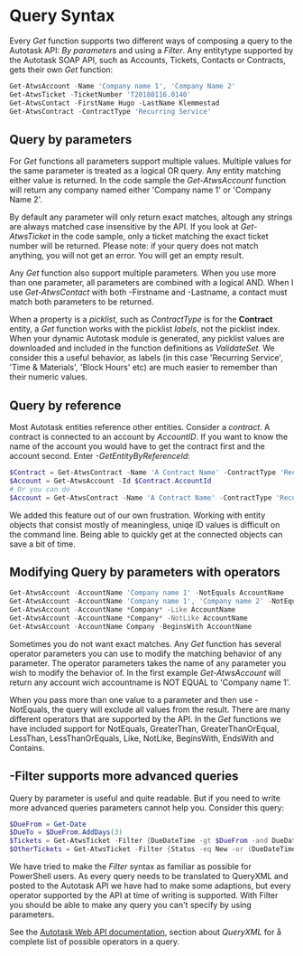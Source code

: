 # Query Syntax

Every *Get* function supports two different ways of composing a query to the Autotask API: *By parameters* and using a *Filter*. Any entitytype supported by the Autotask SOAP API, such as Accounts, Tickets, Contacts or Contracts, gets their own *Get* function:

```powershell
Get-AtwsAccount -Name 'Company name 1', 'Company Name 2'
Get-AtwsTicket -TicketNumber 'T20180116.0140'
Get-AtwsContact -FirstName Hugo -LastName Klemmestad
Get-AtwsContract -ContractType 'Recurring Service'
```

## Query by parameters

For *Get* functions all parameters support multiple values. Multiple values for the same parameter is treated as a logical OR query. Any entity matching either value is returned. In the code sample the *Get-AtwsAccount* function will return any company named either 'Company name 1' or 'Company Name 2'.

By default any parameter will only return exact matches, altough any strings are always matched case insensitive by the API. If you look at *Get-AtwsTicket* in the code sample, only a ticket matching the exact ticket number will be returned. Please note: if your query does not match anything, you will not get an error. You will get an empty result.

Any *Get* function also support multiple parameters. When you use more than one parameter, all parameters are combined with a logical AND. When I use *Get-AtwsContact* with both -Firstname and -Lastname, a contact must match both parameters to be returned.

When a property is a *picklist*, such as *ContractType* is for the **Contract** entity, a *Get* function works with the picklist *labels*, not the picklist index. When your dynamic Autotask module is generated, any picklist values are downloaded and included in the function definitions as *ValidateSet*. We consider this a useful behavior, as labels (in this case 'Recurring Service', 'Time & Materials', 'Block Hours' etc) are much easier to remember than their numeric values.

## Query by reference

Most Autotask entities reference other entities. Consider a *contract*. A contract is connected to an account by *AccountID*. If you want to know the name of the account you would have to get the contract first and the account second. Enter *-GetEntityByReferenceId*:
```powershell
$Contract = Get-AtwsContract -Name 'A Contract Name' -ContractType 'Recurring Service'
$Account = Get-AtwsAccount -Id $Contract.AccountId
# Or you can do
$Account = Get-AtwsContract -Name 'A Contract Name' -ContractType 'Recurring Service' -GetEntityByReferenceId AccountId
```
We added this feature out of our own frustration. Working with entity objects that consist mostly of meaningless, uniqe ID values is difficult on the command line. Being able to quickly get at the connected objects can save a bit of time.

## Modifying Query by parameters with operators

```powershell
Get-AtwsAccount -AccountName 'Company name 1' -NotEquals AccountName 
Get-AtwsAccount -AccountName 'Company name 1', 'Company name 2' -NotEquals AccountName 
Get-AtwsAccount -AccountName *Company* -Like AccountName 
Get-AtwsAccount -AccountName *Company* -NotLike AccountName 
Get-AtwsAccount -AccountName Company -BeginsWith AccountName 
```

Sometimes you do not want exact matches. Any *Get* function has several operator parameters you can use to modify the matching behavior of any parameter. The operator parameters takes the name of any parameter you wish to modify the behavior of. In the first example *Get-AtwsAccount* will return any account wich accountname is NOT EQUAL to 'Company name 1'.

When you pass more than one value to a parameter and then use -NotEquals, the query will exclude all values from the result. There are many different operators that are supported by the API. In the *Get* functions we have included support for NotEquals, GreaterThan, GreaterThanOrEqual, LessThan, LessThanOrEquals, Like, NotLike, BeginsWith, EndsWith and Contains.

## -Filter supports more advanced queries

Query by parameter is useful and quite readable. But if you need to write more advanced queries parameters cannot help you. Consider this query:

```powershell
$DueFrom = Get-Date
$DueTo = $DueFrom.AddDays(3)
$Tickets = Get-AtwsTicket -Filter {DueDateTime -gt $DueFrom -and DueDateTime -lt $DueTo}
$OtherTickets = Get-AtwsTicket -Filter {Status -eq New -or (DueDateTime -gt $DueFrom -and DueDateTime -lt $DueTo)}
```
We have tried to make the *Filter* syntax as familiar as possible for PowerShell users. As every query needs to be translated to QueryXML and posted to the Autotask API we have had to make some adaptions, but every operator supported by the API at time of writing is supported. With Filter you should be able to make any query you can't specify by using parameters.

See the [Autotask Web API documentation][1], section about *QueryXML* for å complete list of possible operators in a query.



[1]: https://ww4.autotask.net/help/Content/LinkedDOCUMENTS/WSAPI/T_WebServicesAPIv1_5.pdf
